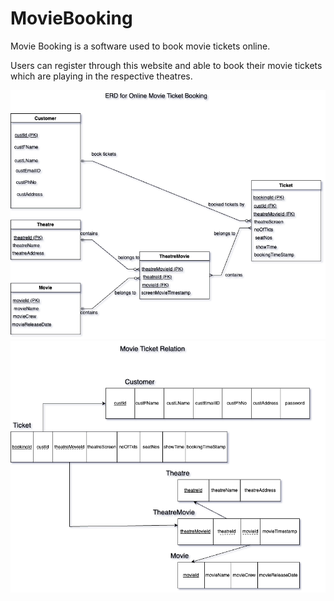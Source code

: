 # MovieBooking
Movie Booking is a software used to book movie tickets online.

Users can register through this website and able to book their movie tickets which are playing in the respective theatres.


![MovieTicketbooking ERD](/public/images/MovieTicketBookingERD.drawio.png)
![MovieTicketbooking Relation](/src/main/images/MovieTicketBookingRelation.drawio.png)
